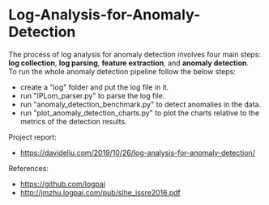 # Log-Analysis-for-Anomaly-Detection

The process of log analysis for anomaly detection involves four main steps: <strong>log collection</strong>, <strong>log parsing</strong>, <strong>feature extraction</strong>, and <strong>anomaly detection</strong>.  
To run the whole anomaly detection pipeline follow the below steps:  
- create a "log" folder and put the log file in it.
- run "IPLom_parser.py" to parse the log file.
- run "anomaly_detection_benchmark.py" to detect anomalies in the data.
- run "plot_anomaly_detection_charts.py" to plot the charts relative to the metrics of the detection results.  

Project report:
- https://davideliu.com/2019/10/26/log-analysis-for-anomaly-detection/

References:
- https://github.com/logpai
- http://jmzhu.logpai.com/pub/slhe_issre2016.pdf

